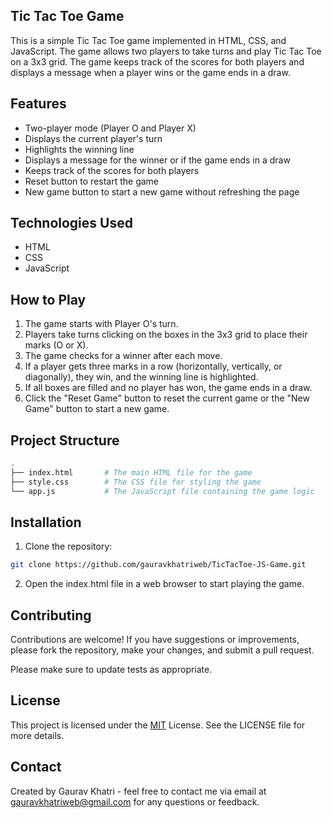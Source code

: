 ## Tic Tac Toe Game

This is a simple Tic Tac Toe game implemented in HTML, CSS, and JavaScript. The game allows two players to take turns and play Tic Tac Toe on a 3x3 grid. The game keeps track of the scores for both players and displays a message when a player wins or the game ends in a draw.
## Features

* Two-player mode (Player O and Player X)
* Displays the current player's turn
* Highlights the winning line
* Displays a message for the winner or if the game ends in a draw
* Keeps track of the scores for both players
* Reset button to restart the game
* New game button to start a new game without refreshing the page
## Technologies Used
* HTML
* CSS
* JavaScript
## How to Play
1. The game starts with Player O's turn.
2. Players take turns clicking on the boxes in the 3x3 grid to place their marks (O or X).
3. The game checks for a winner after each move.
4. If a player gets three marks in a row (horizontally, vertically, or diagonally), they win, and the winning line is highlighted.
5. If all boxes are filled and no player has won, the game ends in a draw.
6. Click the "Reset Game" button to reset the current game or the "New Game" button to start a new game.

## Project Structure
```bash
.
├── index.html       # The main HTML file for the game
├── style.css        # The CSS file for styling the game
└── app.js           # The JavaScript file containing the game logic

```
## Installation
1. Clone the repository:

```bash
git clone https://github.com/gauravkhatriweb/TicTacToe-JS-Game.git
```
2. Open the index.html file in a web browser to start playing the game.



## Contributing
Contributions are welcome! If you have suggestions or improvements, please fork the repository, make your changes, and submit a pull request.

Please make sure to update tests as appropriate.

## License
This project is licensed under the [MIT](https://choosealicense.com/licenses/mit/) License. See the LICENSE file for more details.

## Contact
Created by Gaurav Khatri - feel free to contact me via email at gauravkhatriweb@gmail.com for any questions or feedback.




